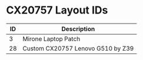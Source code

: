 # CX20757 Layout IDs

| ID | Description |
|---|---|
| 3 | Mirone Laptop Patch |
| 28 | Custom CX20757 Lenovo G510 by Z39 |
